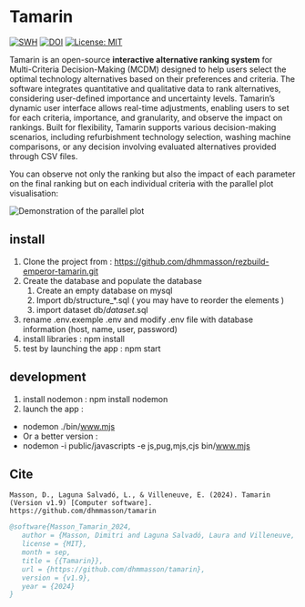# Tamarin

[![SWH](https://archive.softwareheritage.org/badge/origin/https://github.com/dhmmasson/rezbuild-emperor-tamarin/)](https://archive.softwareheritage.org/browse/origin/?origin_url=https://github.com/dhmmasson/rezbuild-emperor-tamarin)
[![DOI](https://zenodo.org/badge/DOI/10.5281/zenodo.13628740.svg)](https://doi.org/10.5281/zenodo.13628740)
[![License: MIT](https://img.shields.io/badge/License-MIT-yellow.svg)](https://opensource.org/licenses/MIT)

Tamarin is an open-source **interactive alternative ranking system** for Multi-Criteria Decision-Making (MCDM) designed to help users select the optimal technology alternatives based on their preferences and criteria. The software integrates quantitative and qualitative data to rank alternatives, considering user-defined importance and uncertainty levels. Tamarin’s dynamic user interface allows real-time adjustments, enabling users to set for each criteria, importance, and granularity, and observe the impact on rankings. Built for flexibility, Tamarin supports various decision-making scenarios, including refurbishment technology selection, washing machine comparisons, or any decision involving evaluated alternatives provided through CSV files.

You can observe not only the ranking but also the impact of each parameter on the final ranking but on each individual criteria with the parallel plot visualisation: 

![Demonstration of the parallel plot](/docs/parallelPlotCoordinate.gif)

## install

1. Clone the project from : https://github.com/dhmmasson/rezbuild-emperor-tamarin.git
1. Create the database and populate the database
   1. Create an empty database on mysql
   2. Import db/structure\_\*.sql ( you may have to reorder the elements )
   3. import dataset db/_dataset_.sql
1. rename .env.exemple .env and modify .env file with database information (host, name, user, password)
1. install libraries : npm install
1. test by launching the app : npm start

## development

1. install nodemon : npm install nodemon
1. launch the app :

- nodemon ./bin/www.mjs
- Or a better version :
- nodemon -i public/javascripts -e js,pug,mjs,cjs bin/www.mjs

## Cite 

```APA
Masson, D., Laguna Salvadó, L., & Villeneuve, E. (2024). Tamarin (Version v1.9) [Computer software]. https://github.com/dhmmasson/tamarin
```

```bibtex
@software{Masson_Tamarin_2024,
   author = {Masson, Dimitri and Laguna Salvadó, Laura and Villeneuve, Eric},
   license = {MIT},
   month = sep,
   title = {{Tamarin}},
   url = {https://github.com/dhmmasson/tamarin},
   version = {v1.9},
   year = {2024}
}
```